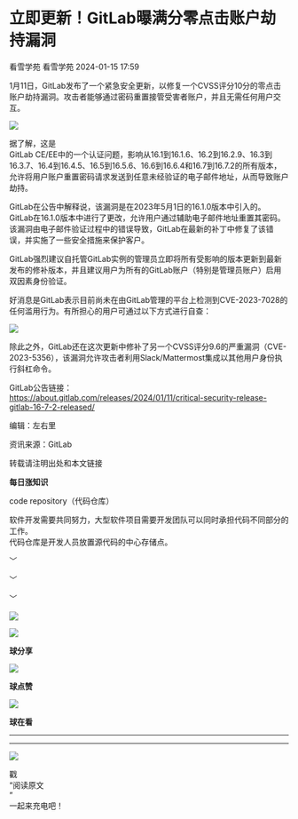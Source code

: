 #  立即更新！GitLab曝满分零点击账户劫持漏洞   
看雪学苑  看雪学苑   2024-01-15 17:59  
  
1月11日，GitLab发布了一个紧急安全更新，以修复一个CVSS评分10分的零点击账户劫持漏洞。攻击者能够通过密码重置接管受害者账户，并且无需任何用户交互。  
  
  
![](https://mmbiz.qpic.cn/sz_mmbiz_png/1UG7KPNHN8GtV2rqHTkEjRzdjSP7yIH8vEArTVtskwrvDK4fqusibuMP6bV4ia9Cg28NzaQQIrDeDeMsZEibW8KIg/640?wx_fmt=png&from=appmsg "")  
  
  
  
据了解，这是  
GitLab CE/EE中的一个认证问题，影响从16.1到16.1.6、16.2到16.2.9、16.3到16.3.7、16.4到16.4.5、16.5到16.5.6、16.6到16.6.4和16.7到16.7.2的所有版本，允许将用户账户重置密码请求发送到任意未经验证的电子邮件地址，从而导致账户劫持。  
  
  
GitLab在公告中解释说，该漏洞是在2023年5月1日的16.1.0版本中引入的。GitLab在16.1.0版本中进行了更改，允许用户通过辅助电子邮件地址重置其密码。该漏洞由电子邮件验证过程中的错误导致，GitLab在最新的补丁中修复了该错误，并实施了一些安全措施来保护客户。  
  
  
GitLab强烈建议自托管GitLab实例的管理员立即将所有受影响的版本更新到最新发布的修补版本，并且建议用户为所有的GitLab账户（特别是管理员账户）启用双因素身份验证。  
  
  
好消息是GitLab表示目前尚未在由GitLab管理的平台上检测到CVE-2023-7028的任何滥用行为。有所担心的用户可通过以下方式进行自查：  
  
  
![](https://mmbiz.qpic.cn/sz_mmbiz_png/1UG7KPNHN8GtV2rqHTkEjRzdjSP7yIH8o6vQyevtIcsHWRL8TwdUa8FmtHcGXgk1aoSL5SqNpVichc3fA5ke4qA/640?wx_fmt=png&from=appmsg "")  
  
  
  
除此之外，GitLab还在这次更新中修补了另一个CVSS评分9.6的严重漏洞（CVE-2023-5356），该漏洞允许攻击者利用Slack/Mattermost集成以其他用户身份执行斜杠命令。  
  
  
GitLab公告链接：  
https://about.gitlab.com/releases/2024/01/11/critical-security-release-gitlab-16-7-2-released/  
  
  
  
编辑：左右里  
  
资讯来源：GitLab  
  
转载请注明出处和本文链接  
  
  
**每日涨知识**  
  
code repository（代码仓库）  
  
软件开发需要共同努力，大型软件项目需要开发团队可以同时承担代码不同部分的工作。  
代码仓库是开发人员放置源代码的中心存储点。  
  
  
﹀  
  
﹀  
  
﹀  
  
  
![](https://mmbiz.qpic.cn/mmbiz_jpg/Uia4617poZXP96fGaMPXib13V1bJ52yHq9ycD9Zv3WhiaRb2rKV6wghrNa4VyFR2wibBVNfZt3M5IuUiauQGHvxhQrA/640?wx_fmt=jpeg "")  
  
![](https://mmbiz.qpic.cn/sz_mmbiz_gif/1UG7KPNHN8E9S6vNnUMRCOictT4PicNGMgHmsIkOvEno4oPVWrhwQCWNRTquZGs2ZLYic8IJTJBjxhWVoCa47V9Rw/640?wx_fmt=gif "")  
  
**球分享**  
  
![](https://mmbiz.qpic.cn/sz_mmbiz_gif/1UG7KPNHN8E9S6vNnUMRCOictT4PicNGMgHmsIkOvEno4oPVWrhwQCWNRTquZGs2ZLYic8IJTJBjxhWVoCa47V9Rw/640?wx_fmt=gif "")  
  
**球点赞**  
  
![](https://mmbiz.qpic.cn/sz_mmbiz_gif/1UG7KPNHN8E9S6vNnUMRCOictT4PicNGMgHmsIkOvEno4oPVWrhwQCWNRTquZGs2ZLYic8IJTJBjxhWVoCa47V9Rw/640?wx_fmt=gif "")  
  
**球在看**  
  
****  
****  
  
![](https://mmbiz.qpic.cn/mmbiz_gif/1UG7KPNHN8FxuBNT7e2ZEfQZgBuH2GkFjvK4tzErD5Q56kwaEL0N099icLfx1ZvVvqzcRG3oMtIXqUz5T9HYKicA/640?wx_fmt=gif "")  
  
戳  
“阅读原文  
”  
一起来充电吧！  
  
